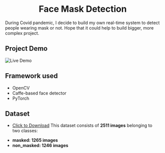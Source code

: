 <h1 align="center">Face Mask Detection</h1>

During Covid pandemic, I decide to build my own real-time system to detect people wearing mask or not.
Hope that it could help to build bigger, more complex project.

## Project Demo
![Live Demo](https://github.com/daoducanhc/COVID/blob/master/demo.gif)

## Framework used
- OpenCV
- Caffe-based face detector
- PyTorch

## Dataset
- [Click to Download](https://drive.google.com/drive/folders/1C4J4YHC987wvjVH9nQzN6QiH1wNxu-2T?usp=sharing)
This dataset consists of __2511 images__ belonging to two classes:
*	__masked: 1265 images__
*	__non_masked: 1246 images__
